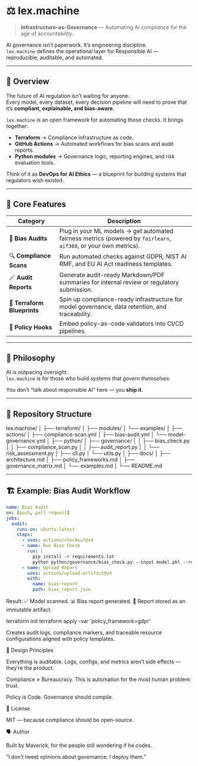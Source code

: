 # ⚖️ lex.machine

> **Infrastructure-as-Governance** — Automating AI compliance for the age of accountability.

AI governance isn’t paperwork. It’s engineering discipline.  
`lex.machine` defines the operational layer for Responsible AI — reproducible, auditable, and automated.

---

## 🧩 Overview

The future of AI regulation isn’t waiting for anyone.  
Every model, every dataset, every decision pipeline will need to prove that it’s **compliant, explainable, and bias-aware**.

`lex.machine` is an open framework for automating those checks. It brings together:

- **Terraform** → Compliance infrastructure as code.  
- **GitHub Actions** → Automated workflows for bias scans and audit reports.  
- **Python modules** → Governance logic, reporting engines, and risk evaluation tools.

Think of it as **DevOps for AI Ethics** — a blueprint for building systems that regulators wish existed.

---

## 🚀 Core Features

| Category | Description |
|-----------|--------------|
| 🧠 **Bias Audits** | Plug in your ML models → get automated fairness metrics (powered by `fairlearn`, `aif360`, or your own metrics). |
| 🔍 **Compliance Scans** | Run automated checks against GDPR, NIST AI RMF, and EU AI Act readiness templates. |
| 🪄 **Audit Reports** | Generate audit-ready Markdown/PDF summaries for internal review or regulatory submission. |
| 🧱 **Terraform Blueprints** | Spin up compliance-ready infrastructure for model governance, data retention, and traceability. |
| 🔐 **Policy Hooks** | Embed policy-as-code validators into CI/CD pipelines. |

---

## 🧭 Philosophy

AI is outpacing oversight.  
`lex.machine` is for those who build systems that *govern themselves.*

You don’t “talk about responsible AI” here — you **ship it**.

---

## 🧰 Repository Structure

lex.machine/
│
├── terraform/
│ ├── modules/
│ └── examples/
│
├── actions/
│ ├── compliance-scan.yml
│ ├── bias-audit.yml
│ └── model-governance.yml
│
├── python/
│ ├── governance/
│ │ ├── bias_check.py
│ │ ├── compliance_scan.py
│ │ ├── audit_report.py
│ │ └── risk_assessment.py
│ ├── cli.py
│ └── utils.py
│
├── docs/
│ ├── architecture.md
│ ├── policy_frameworks.md
│ ├── governance_matrix.md
│ └── examples.md
│
└── README.md


---

## 🏗️ Example: Bias Audit Workflow

```yaml
name: Bias Audit
on: [push, pull_request]
jobs:
  audit:
    runs-on: ubuntu-latest
    steps:
      - uses: actions/checkout@v4
      - name: Run Bias Check
        run: |
          pip install -r requirements.txt
          python python/governance/bias_check.py --input model.pkl --report bias_report.json
      - name: Upload Report
        uses: actions/upload-artifact@v4
        with:
          name: bias-report
          path: bias_report.json

```
Result:
✅ Model scanned.
📊 Bias report generated.
📁 Report stored as an immutable artifact.

terraform init
terraform apply -var 'policy_framework=gdpr'

Creates audit logs, compliance markers, and traceable resource configurations aligned with policy templates.

🧱 Design Principles

Everything is auditable.
Logs, configs, and metrics aren’t side effects — they’re the product.

Compliance ≠ Bureaucracy.
This is automation for the most human problem: trust.

Policy is Code.
Governance should compile.

🧾 License

MIT — because compliance should be open-source.

🗣️ Author

Built by Maverick,
for the people still wondering if he codes.

“I don’t tweet opinions about governance.
I deploy them.”
